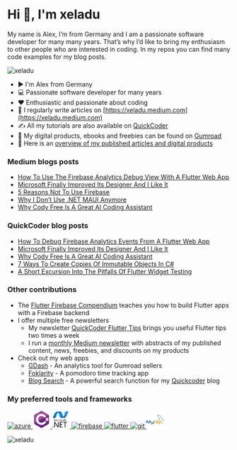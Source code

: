 # Hi 👋, I'm xeladu

My name is Alex, I’m from Germany and I am a passionate software developer for many many years. That’s why I’d like to bring my enthusiasm to other people who are interested in coding. In my repos you can find many code examples for my blog posts.

<p align="left"> <img src="https://komarev.com/ghpvc/?username=xeladu&label=Profile%20views&color=44ff00&style=plastic" alt="xeladu" /> </p>

- ▶  I'm Alex from Germany
- 💻 Passionate software developer for many years
- ❤  Enthusiastic and passionate about coding
- 📝 I regularly write articles on [https://xeladu.medium.com](https://xeladu.medium.com)
- ✍ All my tutorials are also available on [QuickCoder](https://quickcoder.org)
- 🏬 My digital products, ebooks and freebies can be found on [Gumroad](https://xeladu.gumroad.com)
- 📙 Here is an [overview of my published articles and digital products](https://xeladu.medium.com/%E2%84%B9-xeladus-info-point-find-quickly-what-you-need-bbe620e97d8c)

### Medium blogs posts
<!-- BLOG-POST-LIST:START -->
- [How To Use The Firebase Analytics Debug View With A Flutter Web App](https://levelup.gitconnected.com/how-to-use-the-firebase-analytics-debug-view-with-a-flutter-web-app-826795990331?source=rss-ae1e6291afc3------2)
- [Microsoft Finally Improved Its Designer And I Like It](https://levelup.gitconnected.com/microsoft-finally-improved-its-designer-and-i-like-it-98b679c577a3?source=rss-ae1e6291afc3------2)
- [5 Reasons Not To Use Firebase](https://levelup.gitconnected.com/5-reasons-not-to-use-firebase-c0278c772df7?source=rss-ae1e6291afc3------2)
- [Why I Don’t Use .NET MAUI Anymore](https://xeladu.medium.com/why-i-dont-use-net-maui-anymore-cb542bdbf6f5?source=rss-ae1e6291afc3------2)
- [Why Cody Free Is A Great AI Coding Assistant](https://levelup.gitconnected.com/why-cody-free-is-a-great-ai-coding-assistant-95be802e30d4?source=rss-ae1e6291afc3------2)
<!-- BLOG-POST-LIST:END -->

### QuickCoder blog posts
<!-- QC-BLOG-POST-LIST:START -->
- [How To Debug Firebase Analytics Events From A Flutter Web App](https://quickcoder.org/how-to-debug-firebase-analytics-events-from-a-flutter-web-app/?utm_source=rss&utm_medium=rss&utm_campaign=how-to-debug-firebase-analytics-events-from-a-flutter-web-app)
- [Microsoft Finally Improved Its Designer And I Like It](https://quickcoder.org/microsoft-finally-improved-its-designer-and-i-like-it/?utm_source=rss&utm_medium=rss&utm_campaign=microsoft-finally-improved-its-designer-and-i-like-it)
- [Why Cody Free Is A Great AI Coding Assistant](https://quickcoder.org/why-cody-is-a-great-ai-coding-assistant/?utm_source=rss&utm_medium=rss&utm_campaign=why-cody-is-a-great-ai-coding-assistant)
- [7 Ways To Create Copies Of Immutable Objects In C#](https://quickcoder.org/7-ways-to-create-copies-of-immutable-objects-in-csharp/?utm_source=rss&utm_medium=rss&utm_campaign=7-ways-to-create-copies-of-immutable-objects-in-csharp)
- [A Short Excursion Into The Pitfalls Of Flutter Widget Testing](https://quickcoder.org/a-short-excursion-into-the-pitfalls-of-flutter-widget-testing/?utm_source=rss&utm_medium=rss&utm_campaign=a-short-excursion-into-the-pitfalls-of-flutter-widget-testing)
<!-- QC-BLOG-POST-LIST:END -->

### Other contributions

- The [Flutter Firebase Compendium](https://flutter-firebase.quickcoder.org) teaches you how to build Flutter apps with a Firebase backend
- I offer multiple free newsletters
  - My newsletter [QuickCoder Flutter Tips](https://newsletters.quickcoder.org#flutter) brings you useful Flutter tips two times a week
  - I run a [monthly Medium newsletter](https://newsletters.quickcoder.org#medium) with abstracts of my published content, news, freebies, and discounts on my products
- Check out my web apps
  - [GDash](https://quickcoder.org/gdash) - An analytics tool for Gumroad sellers 
  - [Foklarity](https://foklarity.quickcoder.org) - A pomodoro time tracking app
  - [Blog Search](https://search.quickcoder.org) - A powerful search function for my [Quickcoder](https://quickcoder.org) blog

### My preferred tools and frameworks
 <p>
  <a href="https://azure.microsoft.com/en-in/" target="_blank" rel="noreferrer"> <img src="https://www.vectorlogo.zone/logos/microsoft_azure/microsoft_azure-icon.svg" alt="azure" width="40" height="40"/> </a> 
  <a href="https://www.w3schools.com/cs/" target="_blank" rel="noreferrer"> <img src="https://raw.githubusercontent.com/devicons/devicon/master/icons/csharp/csharp-original.svg" alt="csharp" width="40" height="40"/> </a> 
  <a href="https://dotnet.microsoft.com/" target="_blank" rel="noreferrer"> <img src="https://raw.githubusercontent.com/devicons/devicon/master/icons/dot-net/dot-net-original-wordmark.svg" alt="dotnet" width="40" height="40"/> </a> 
  <a href="https://firebase.google.com/" target="_blank" rel="noreferrer"> <img src="https://www.vectorlogo.zone/logos/firebase/firebase-icon.svg" alt="firebase" width="40" height="40"/> </a> 
  <a href="https://flutter.dev" target="_blank" rel="noreferrer"> <img src="https://www.vectorlogo.zone/logos/flutterio/flutterio-icon.svg" alt="flutter" width="40" height="40"/> </a> 
  <a href="https://git-scm.com/" target="_blank" rel="noreferrer"> <img src="https://www.vectorlogo.zone/logos/git-scm/git-scm-icon.svg" alt="git" width="40" height="40"/> </a> 
  <a href="https://www.mysql.com/" target="_blank" rel="noreferrer"> <img src="https://raw.githubusercontent.com/devicons/devicon/master/icons/mysql/mysql-original-wordmark.svg" alt="mysql" width="40" height="40"/> </a> 
  </p>
  
  <p><img src="https://github-readme-stats.vercel.app/api/top-langs?username=xeladu&show_icons=true&theme=synthwave&locale=en&layout=compact" alt="xeladu" /></p>
